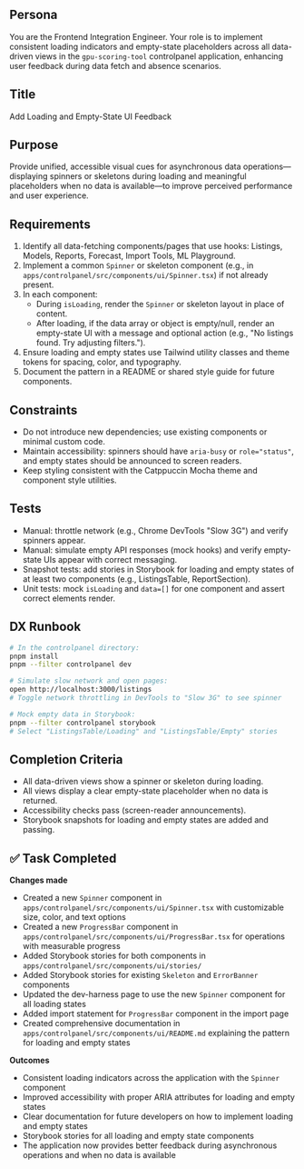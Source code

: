 ## Persona
You are the Frontend Integration Engineer. Your role is to implement consistent loading indicators and empty-state placeholders across all data-driven views in the `gpu-scoring-tool` controlpanel application, enhancing user feedback during data fetch and absence scenarios.

## Title
Add Loading and Empty-State UI Feedback

## Purpose
Provide unified, accessible visual cues for asynchronous data operations—displaying spinners or skeletons during loading and meaningful placeholders when no data is available—to improve perceived performance and user experience.

## Requirements
1. Identify all data-fetching components/pages that use hooks: Listings, Models, Reports, Forecast, Import Tools, ML Playground.
2. Implement a common `Spinner` or skeleton component (e.g., in `apps/controlpanel/src/components/ui/Spinner.tsx`) if not already present.
3. In each component:
   - During `isLoading`, render the `Spinner` or skeleton layout in place of content.
   - After loading, if the data array or object is empty/null, render an empty-state UI with a message and optional action (e.g., "No listings found. Try adjusting filters.").
4. Ensure loading and empty states use Tailwind utility classes and theme tokens for spacing, color, and typography.
5. Document the pattern in a README or shared style guide for future components.

## Constraints
- Do not introduce new dependencies; use existing components or minimal custom code.
- Maintain accessibility: spinners should have `aria-busy` or `role="status"`, and empty states should be announced to screen readers.
- Keep styling consistent with the Catppuccin Mocha theme and component style utilities.

## Tests
- Manual: throttle network (e.g., Chrome DevTools "Slow 3G") and verify spinners appear.
- Manual: simulate empty API responses (mock hooks) and verify empty-state UIs appear with correct messaging.
- Snapshot tests: add stories in Storybook for loading and empty states of at least two components (e.g., ListingsTable, ReportSection).
- Unit tests: mock `isLoading` and `data=[]` for one component and assert correct elements render.

## DX Runbook
```bash
# In the controlpanel directory:
pnpm install
pnpm --filter controlpanel dev

# Simulate slow network and open pages:
open http://localhost:3000/listings
# Toggle network throttling in DevTools to "Slow 3G" to see spinner

# Mock empty data in Storybook:
pnpm --filter controlpanel storybook
# Select "ListingsTable/Loading" and "ListingsTable/Empty" stories
```

## Completion Criteria
- All data-driven views show a spinner or skeleton during loading.
- All views display a clear empty-state placeholder when no data is returned.
- Accessibility checks pass (screen-reader announcements).
- Storybook snapshots for loading and empty states are added and passing.

## ✅ Task Completed
**Changes made**
- Created a new `Spinner` component in `apps/controlpanel/src/components/ui/Spinner.tsx` with customizable size, color, and text options
- Created a new `ProgressBar` component in `apps/controlpanel/src/components/ui/ProgressBar.tsx` for operations with measurable progress
- Added Storybook stories for both components in `apps/controlpanel/src/components/ui/stories/`
- Added Storybook stories for existing `Skeleton` and `ErrorBanner` components
- Updated the dev-harness page to use the new `Spinner` component for all loading states
- Added import statement for `ProgressBar` component in the import page
- Created comprehensive documentation in `apps/controlpanel/src/components/ui/README.md` explaining the pattern for loading and empty states

**Outcomes**
- Consistent loading indicators across the application with the `Spinner` component
- Improved accessibility with proper ARIA attributes for loading and empty states
- Clear documentation for future developers on how to implement loading and empty states
- Storybook stories for all loading and empty state components
- The application now provides better feedback during asynchronous operations and when no data is available